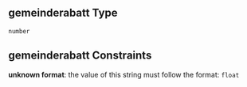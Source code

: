 ## gemeinderabatt Type

`number`

## gemeinderabatt Constraints

**unknown format**: the value of this string must follow the format: `float`
